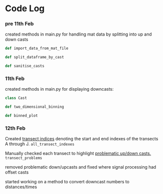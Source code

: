 # Code Log
### pre 11th Feb
created methods in main.py for handling mat data by splitting into up and down casts
```python
def import_data_from_mat_file

def split_dataframe_by_cast

def sanitise_casts
```
### 11th Feb
created methods in main.py for displaying downcasts:
```python
class Cast

def two_dimensional_binning

def binned_plot
``` 

### 12th Feb

Created [transect indices](Louis/transect_information.py) denoting the start and end indexes of the transects A through J. `all_transect_indexes`

Manually checked each transect to highlight [problematic up/down casts.](Louis/transect_information.py) `transect_problems`

removed problematic down/upcasts and fixed where signal processing had offset casts

started working on a method to convert downcast numbers to distances/times
